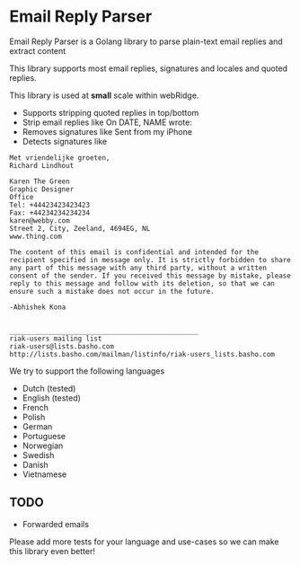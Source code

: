 # Email Reply Parser
Email Reply Parser is a Golang library to parse plain-text email replies and extract content

This library supports most email replies, signatures and locales and quoted replies.

This library is used at **small** scale within webRidge.

- Supports stripping quoted replies in top/bottom
- Strip email replies like On DATE, NAME <EMAIL> wrote:
- Removes signatures like Sent from my iPhone
- Detects signatures like
```
Met vriendelijke groeten,
Richard Lindhout
```

```
Karen The Green
Graphic Designer
Office
Tel: +44423423423423
Fax: +44234234234234
karen@webby.com
Street 2, City, Zeeland, 4694EG, NL
www.thing.com

The content of this email is confidential and intended for the recipient specified in message only. It is strictly forbidden to share any part of this message with any third party, without a written consent of the sender. If you received this message by mistake, please reply to this message and follow with its deletion, so that we can ensure such a mistake does not occur in the future.

```

```
-Abhishek Kona


_______________________________________________
riak-users mailing list
riak-users@lists.basho.com
http://lists.basho.com/mailman/listinfo/riak-users_lists.basho.com
```

We try to support the following languages
- Dutch (tested)
- English (tested)
- French
- Polish
- German
- Portuguese
- Norwegian
- Swedish
- Danish
- Vietnamese


## TODO
- Forwarded emails


Please add more tests for your language and use-cases so we can make this library even better!
